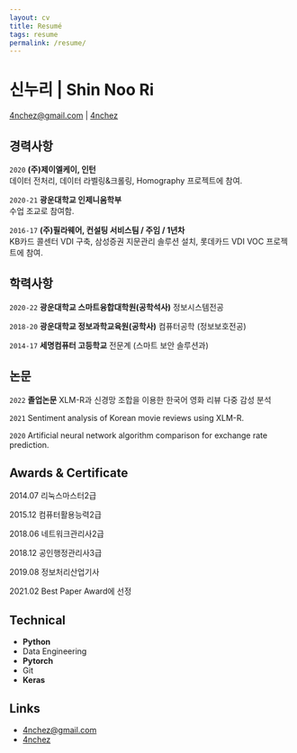 ```yaml
---
layout: cv
title: Resumé
tags: resume
permalink: /resume/
---
```

# 신누리 | Shin Noo Ri

<div id="webaddress">
<a href="mailto:4nchez@gmail.com">4nchez@gmail.com</a>
|
<i class="fa fa-github"></i> <a href="http://github.com/4nchez">4nchez</a>
</div>


## 경력사항

`2020`
__(주)제이엘케이, 인턴__ <br>
데이터 전처리, 데이터 라벨링&크롤링, Homography 프로젝트에 참여.

`2020-21`
__광운대학교 인제니움학부__ <br>
수업 조교로 참여함.

`2016-17`
__(주)필라웨어, 컨설팅 서비스팀 / 주임 / 1년차__ <br>
KB카드 콜센터 VDI 구축, 삼성증권 지문관리 솔루션 설치, 롯데카드 VDI VOC 프로젝트에 참여.

## 학력사항

`2020-22`
__광운대학교 스마트융합대학원(공학석사)__ 정보시스템전공

`2018-20`
__광운대학교 정보과학교육원(공학사)__ 컴퓨터공학 (정보보호전공)

`2014-17`
__세명컴퓨터 고등학교__ 전문계 (스마트 보안 솔루션과)

## 논문
`2022`
__졸업논문__ XLM-R과 신경망 조합을 이용한 한국어 영화 리뷰 다중 감성 분석

`2021`
Sentiment analysis of Korean movie reviews using XLM-R.

`2020`
Artificial neural network algorithm comparison for exchange rate prediction.

## Awards & Certificate
2014.07	리눅스마스터2급

2015.12	컴퓨터활용능력2급

2018.06	네트워크관리사2급

2018.12	공인행정관리사3급

2019.08	정보처리산업기사

2021.02	Best Paper Award에 선정

## Technical

* **Python**
* Data Engineering
* **Pytorch**
* Git
* **Keras**

## Links

* <i class="fa fa-envelope"></i> <a href="mailto:jbelotti@zendesk.com">4nchez@gmail.com</a><br />
* <i class="fa fa-github"></i> <a href="http://github.com/thundergolfer">4nchez</a><br />

<!-- ### Footer

Last updated: March 2022 -->
